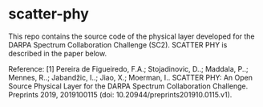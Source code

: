 # scatter-phy
This repo contains the source code of the physical layer developed for the DARPA Spectrum Collaboration Challenge (SC2).
SCATTER PHY is described in the paper below.

Reference:
[1] Pereira de Figueiredo, F.A.; Stojadinovic, D..; Maddala, P..; Mennes, R..; Jabandžic, I..; Jiao, X.; Moerman, I.. SCATTER PHY: An Open Source Physical Layer for the DARPA Spectrum Collaboration Challenge. Preprints 2019, 2019100115 (doi: 10.20944/preprints201910.0115.v1).

